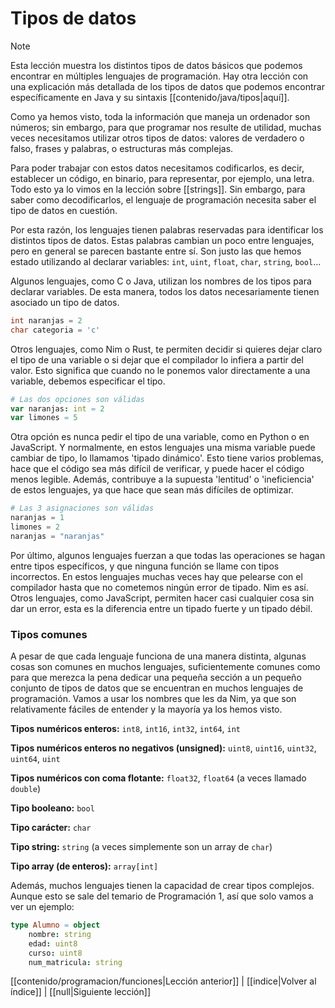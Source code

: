 # Tipos de datos
> [!NOTE]
> Esta lección muestra los distintos tipos de datos básicos que podemos encontrar en múltiples lenguajes de programación. Hay otra lección con una explicación más detallada de los tipos de datos que podemos encontrar específicamente en Java y su sintaxis [[contenido/java/tipos|aquí]].

Como ya hemos visto, toda la información que maneja un ordenador son números; sin embargo, para que programar nos resulte de utilidad, muchas veces necesitamos utilizar otros tipos de datos: valores de verdadero o falso, frases y palabras, o estructuras más complejas.

Para poder trabajar con estos datos necesitamos codificarlos, es decir, establecer un código, en binario, para representar, por ejemplo, una letra. Todo esto ya lo vimos en la lección sobre [[strings]]. Sin embargo, para saber como decodificarlos, el lenguaje de programación necesita saber el tipo de datos en cuestión. 

Por esta razón, los lenguajes tienen palabras reservadas para identificar los distintos tipos de datos. Estas palabras cambian un poco entre lenguajes, pero en general se parecen bastante entre sí. Son justo las que hemos estado utilizando al declarar variables: `int`, `uint`, `float`, `char`, `string`, `bool`...

Algunos lenguajes, como C o Java, utilizan los nombres de los tipos para declarar variables. De esta manera, todos los datos necesariamente tienen asociado un tipo de datos.

```c
int naranjas = 2
char categoria = 'c'
```

Otros lenguajes, como Nim o Rust, te permiten decidir si quieres dejar claro el tipo de una variable o si dejar que el compilador lo infiera a partir del valor. Esto significa que cuando no le ponemos valor directamente a una variable, debemos especificar el tipo.

```nim
# Las dos opciones son válidas
var naranjas: int = 2
var limones = 5
```
Otra opción es nunca pedir el tipo de una variable, como en Python o en JavaScript. Y normalmente, en estos lenguajes una misma variable puede cambiar de tipo, lo llamamos 'tipado dinámico'. Esto tiene varios problemas, hace que el código sea más difícil de verificar, y puede hacer el código menos legible. Además, contribuye a la supuesta 'lentitud' o 'ineficiencia' de estos lenguajes, ya que hace que sean más difíciles de optimizar.

```python
# Las 3 asignaciones son válidas
naranjas = 1
limones = 2
naranjas = "naranjas"
```
Por último, algunos lenguajes fuerzan a que todas las operaciones se hagan entre tipos específicos, y que ninguna función se llame con tipos incorrectos. En estos lenguajes muchas veces hay que pelearse con el compilador hasta que no cometemos ningún error de tipado. Nim es así.
Otros lenguajes, como JavaScript, permiten hacer  casi cualquier cosa sin dar un error, esta es la diferencia entre un tipado fuerte y un tipado débil.

### Tipos comunes
A pesar de que cada lenguaje funciona de una manera distinta, algunas cosas son comunes en muchos lenguajes, suficientemente comunes como para que merezca la pena dedicar una pequeña sección a un pequeño conjunto de tipos de datos que se encuentran en muchos lenguajes de programación. Vamos a usar los nombres que les da Nim, ya que son relativamente fáciles de entender y la mayoría ya los hemos visto.

**Tipos numéricos enteros:** 
	`int8`, `int16`, `int32`, `int64`, `int`

**Tipos numéricos enteros no negativos (unsigned):** 
	`uint8`, `uint16`, `uint32`, `uint64`, `uint`

**Tipos numéricos con coma flotante:**
	`float32`, `float64` (a veces llamado `double`)

**Tipo booleano:**
	`bool`

**Tipo carácter:**
	`char`

**Tipo string:**
	`string` (a veces simplemente son un array de `char`)

**Tipo array (de enteros):**
	`array[int]`

Además, muchos lenguajes tienen la capacidad de crear tipos complejos. Aunque esto se sale del temario de Programación 1, así que solo vamos a ver un ejemplo:
```nim
type Alumno = object 
	nombre: string
	edad: uint8
	curso: uint8
	num_matricula: string
```

[[contenido/programacion/funciones|Lección anterior]] | [[indice|Volver al índice]] | [[null|Siguiente lección]]